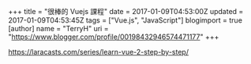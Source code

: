 +++
title = "很棒的 Vuejs 課程"
date = 2017-01-09T04:53:00Z
updated = 2017-01-09T04:53:45Z
tags = ["Vue.js", "JavaScript"]
blogimport = true 
[author]
	name = "TerryH"
	uri = "https://www.blogger.com/profile/00198432946574471177"
+++

<a href="https://laracasts.com/series/learn-vue-2-step-by-step/">https://laracasts.com/series/learn-vue-2-step-by-step/</a>
